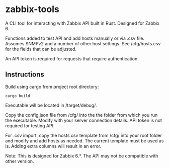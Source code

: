 # zabbix-tools

A CLI tool for interacting with Zabbix API built in Rust.  Designed for Zabbix 6.

Functions added to test API and add hosts manually or via .csv file.  Assumes SNMPv2 and a number of other host settings.  See /cfg/hosts.csv for the fields that can be adjusted.

An API token is required for requests that require authentication.

## Instructions

Build using cargo from project root directory:
```
cargo build
```

Executable will be located in /target/debug/. 

Copy the config.json file from /cfg/ into the the folder from which you run the executable.  Modify with your server connection details.  API token is not required for testing API.

For .csv import, copy the hosts.csv template from /cfg/ into your root folder and modify and add hosts as needed.  The current template must be used as is.  Adding extra columns will result in an error.

Note:
This is designed for Zabbix 6.*.  The API may not be compatible with other version.